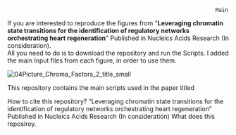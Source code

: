                                                                       Main
If you are interested to reproduce the figures from "**Leveraging chromatin state transitions for the identification of regulatory networks orchestrating heart regeneration**" Published in Nucleics Acids Research (In consideration).<br />
All you need to do is to download the repository and run the Scripts. I added the main Input files from each figure, in order to use them.



![04Picture_Chroma_Factors_2_title_small](https://github.com/jcorder316/01HIS_Chrom_Factors/assets/48988005/70a5ef69-8c67-4289-83ce-8ead7a8420f8)


This repository contains the main scripts used in the paper titled

How to cite this repository?
“Leveraging chromatin state transitions for the identification of regulatory networks orchestrating heart regeneration” Published in Nucleics Acids Research (In consideration) 
What does this reposiroy.
